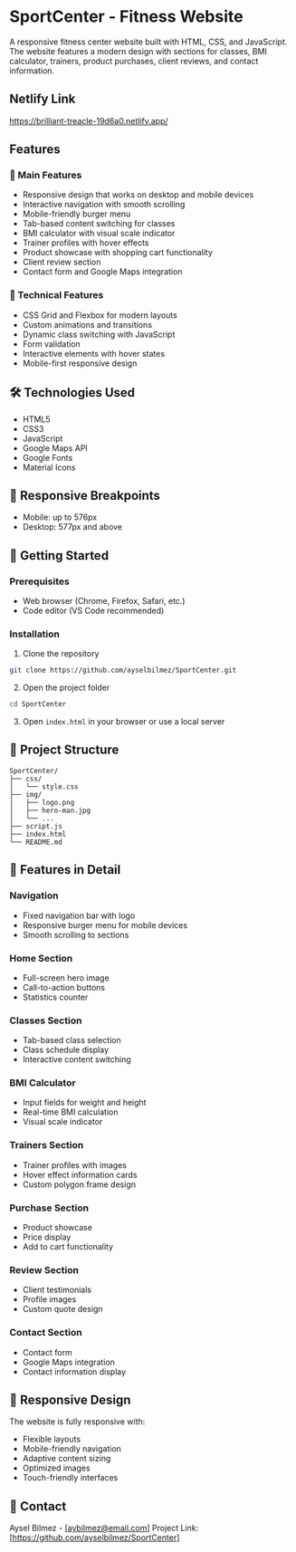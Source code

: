 # SportCenter - Fitness Website

A responsive fitness center website built with HTML, CSS, and JavaScript. The website features a modern design with sections for classes, BMI calculator, trainers, product purchases, client reviews, and contact information.

## Netlify Link

https://brilliant-treacle-19d6a0.netlify.app/

## Features

### 🎯 Main Features
- Responsive design that works on desktop and mobile devices
- Interactive navigation with smooth scrolling
- Mobile-friendly burger menu
- Tab-based content switching for classes
- BMI calculator with visual scale indicator
- Trainer profiles with hover effects
- Product showcase with shopping cart functionality
- Client review section
- Contact form and Google Maps integration

### 💫 Technical Features
- CSS Grid and Flexbox for modern layouts
- Custom animations and transitions
- Dynamic class switching with JavaScript
- Form validation
- Interactive elements with hover states
- Mobile-first responsive design

## 🛠️ Technologies Used
- HTML5
- CSS3
- JavaScript
- Google Maps API
- Google Fonts
- Material Icons

## 📱 Responsive Breakpoints
- Mobile: up to 576px
- Desktop: 577px and above

## 🚀 Getting Started

### Prerequisites
- Web browser (Chrome, Firefox, Safari, etc.)
- Code editor (VS Code recommended)

### Installation
1. Clone the repository
```bash
git clone https://github.com/ayselbilmez/SportCenter.git
```

2. Open the project folder
```bash
cd SportCenter
```

3. Open `index.html` in your browser or use a local server

## 📂 Project Structure
```
SportCenter/
├── css/
│   └── style.css
├── img/
│   ├── logo.png
│   ├── hero-man.jpg
│   └── ...
├── script.js
├── index.html
└── README.md
```

## 🎨 Features in Detail

### Navigation
- Fixed navigation bar with logo
- Responsive burger menu for mobile devices
- Smooth scrolling to sections

### Home Section
- Full-screen hero image
- Call-to-action buttons
- Statistics counter

### Classes Section
- Tab-based class selection
- Class schedule display
- Interactive content switching

### BMI Calculator
- Input fields for weight and height
- Real-time BMI calculation
- Visual scale indicator

### Trainers Section
- Trainer profiles with images
- Hover effect information cards
- Custom polygon frame design

### Purchase Section
- Product showcase
- Price display
- Add to cart functionality

### Review Section
- Client testimonials
- Profile images
- Custom quote design

### Contact Section
- Contact form
- Google Maps integration
- Contact information display

## 📱 Responsive Design
The website is fully responsive with:
- Flexible layouts
- Mobile-friendly navigation
- Adaptive content sizing
- Optimized images
- Touch-friendly interfaces

## 👥 Contact
Aysel Bilmez - [aybilmez@email.com]
Project Link: [https://github.com/ayselbilmez/SportCenter]
